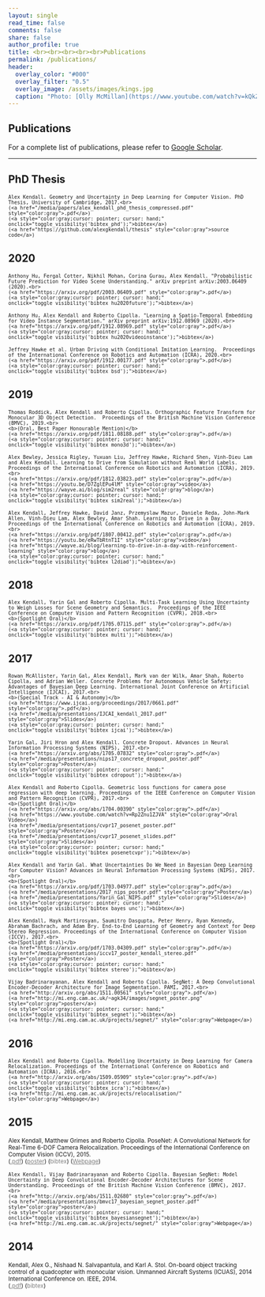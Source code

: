 ```yaml
---
layout: single
read_time: false
comments: false
share: false
author_profile: true
title: <br><br><br><br><br>Publications
permalink: /publications/
header:
  overlay_color: "#000"
  overlay_filter: "0.5"
  overlay_image: /assets/images/kings.jpg
  caption: "Photo: [Olly McMillan](https://www.youtube.com/watch?v=kQkZeXHfgwA&t=1s)"
---
```


## Publications

For a complete list of publications, please refer to <a href="https://scholar.google.co.uk/citations?user=hE2mTp4AAAAJ" itemprop="sameAs"><i class="ai ai-fw ai-google-scholar-square" aria-hidden="true"></i>Google Scholar</a>.

---

## PhD Thesis

> <small>
    Alex Kendall. Geometry and Uncertainty in Deep Learning for Computer Vision. PhD Thesis, University of Cambridge, 2017.<br>
    (<a href="/media/papers/alex_kendall_phd_thesis_compressed.pdf" style="color:gray">.pdf</a>)
    (<a style="color:gray;cursor: pointer; cursor: hand;" onclick="toggle_visibility('bibtex_phd');">bibtex</a>)
    (<a href="https://github.com/alexgkendall/thesis" style="color:gray">source code</a>)
</small>
<div id="bibtex_phd" style="display:none;">
<small><div class="highlighter-rouge"><pre class="highlight">
<code>@phdthesis{kendall2018phd,
  title={Geometry and Uncertainty in Deep Learning for Computer Vision},
  author={Kendall, Alex},
  year={2017},
  school={University of Cambridge}
}
</code></pre></div></small>
</div>

## 2020

> <small>
    Anthony Hu, Fergal Cotter, Nikhil Mohan, Corina Gurau, Alex Kendall. "Probabilistic Future Prediction for Video Scene Understanding." arXiv preprint arXiv:2003.06409 (2020).<br>
    (<a href="https://arxiv.org/pdf/2003.06409.pdf" style="color:gray">.pdf</a>)
    (<a style="color:gray;cursor: pointer; cursor: hand;" onclick="toggle_visibility('bibtex_hu2020future');">bibtex</a>)
</small>
<div id="bibtex_hu2020future" style="display:none;">
<small><div class="highlighter-rouge"><pre class="highlight">
<code>@article{hu2020videoinstance,
  title={Probabilistic Future Prediction for Video Scene Understanding},
  author={Hu, Anthony and Cotter, Fergal and Mohan, Nikhil and Gurau, Corina and Kendall, Alex},
  journal={arXiv preprint arXiv:2003.06409},
  year={2020}
}
</code></pre></div></small>
</div>

> <small>
    Anthony Hu, Alex Kendall and Roberto Cipolla. "Learning a Spatio-Temporal Embedding for Video Instance Segmentation." arXiv preprint arXiv:1912.08969 (2020).<br>
    (<a href="https://arxiv.org/pdf/1912.08969.pdf" style="color:gray">.pdf</a>)
    (<a style="color:gray;cursor: pointer; cursor: hand;" onclick="toggle_visibility('bibtex_hu2020videoinstance');">bibtex</a>)
</small>
<div id="bibtex_hu2020videoinstance" style="display:none;">
<small><div class="highlighter-rouge"><pre class="highlight">
<code>@article{hu2020videoinstance,
  title={Learning a Spatio-Temporal Embedding for Video Instance Segmentation},
  author={Hu, Anthony and Kendall, Alex and Cipolla, Roberto},
  journal={arXiv preprint arXiv:1912.08969},
  year={2020}
}
</code></pre></div></small>
</div>

> <small>
    Jeffrey Hawke et al. Urban Driving with Conditional Imitation Learning.  Proceedings of the International Conference on Robotics and Automation (ICRA), 2020.<br>
    (<a href="https://arxiv.org/pdf/1912.00177.pdf" style="color:gray">.pdf</a>)
    (<a style="color:gray;cursor: pointer; cursor: hand;" onclick="toggle_visibility('bibtex_bsd');">bibtex</a>)
</small>
<div id="bibtex_bsd" style="display:none;">
<small><div class="highlighter-rouge"><pre class="highlight">
<code>@article{hawke2019urban,
  title={Urban Driving with Conditional Imitation Learning},
  author={Hawke, Jeffrey and Shen, Richard and Gurau, Corina and Sharma, Siddharth and Reda, Daniele and Nikolov, Nikolay and Mazur, Przemyslaw and Micklethwaite, Sean and Griffiths, Nicolas and Shah, Amar and Kendall, Alex},
  booktitle={Proceedings of the International Conference on Robotics and Automation ({ICRA})},
  year={2020}
}
</code></pre></div></small>
</div>

## 2019

> <small>
    Thomas Roddick, Alex Kendall and Roberto Cipolla. Orthographic Feature Transform for Monocular 3D Object Detection.  Proceedings of the British Machine Vision Conference (BMVC), 2019.<br>
    <b>(Oral, Best Paper Honourable Mention)</b>
    (<a href="https://arxiv.org/pdf/1811.08188.pdf" style="color:gray">.pdf</a>)
    (<a style="color:gray;cursor: pointer; cursor: hand;" onclick="toggle_visibility('bibtex_mono3d');">bibtex</a>)
</small>
<div id="bibtex_mono3d" style="display:none;">
<small><div class="highlighter-rouge"><pre class="highlight">
<code>@article{roddick2018orthographic,
  title={Orthographic Feature Transform for Monocular 3D Object Detection},
  author={Roddick, Thomas and Kendall, Alex and Cipolla, Roberto},
  booktitle={Proceedings of the British Machine Vision Conference ({BMVC})},
  year={2019}
}
</code></pre></div></small>
</div>

> <small>
    Alex Bewley, Jessica Rigley, Yuxuan Liu, Jeffrey Hawke, Richard Shen, Vinh-Dieu Lam and Alex Kendall. Learning to Drive from Simulation without Real World Labels. Proceedings of the International Conference on Robotics and Automation (ICRA), 2019.<br>
    (<a href="https://arxiv.org/pdf/1812.03823.pdf" style="color:gray">.pdf</a>)
    (<a href="https://youtu.be/D7ZglEPu4lM" style="color:gray">video</a>)
    (<a href="https://wayve.ai/blog/sim2real" style="color:gray">blog</a>)
    (<a style="color:gray;cursor: pointer; cursor: hand;" onclick="toggle_visibility('bibtex_sim2real');">bibtex</a>)
</small>
<div id="bibtex_sim2real" style="display:none;">
<small><div class="highlighter-rouge"><pre class="highlight">
<code>@inproceedings{bewley2019sim2real,
  title={
Learning to Drive from Simulation without Real World Labels},
  author={Bewley, Alex and Rigley, Jessica and Liu, Yuxuan and Hawke, Jeffrey and Shen, Richard and Lam, Vinh-Dieu and Kendall, Alex},
  booktitle={Proceedings of the International Conference on Robotics and Automation ({ICRA})},
  year={2019}
}
</code></pre></div></small>
</div>

> <small>
    Alex Kendall, Jeffrey Hawke, David Janz, Przemyslaw Mazur, Daniele Reda, John-Mark Allen, Vinh-Dieu Lam, Alex Bewley, Amar Shah. Learning to Drive in a Day. Proceedings of the International Conference on Robotics and Automation (ICRA), 2019.<br>
    (<a href="https://arxiv.org/pdf/1807.00412.pdf" style="color:gray">.pdf</a>)
    (<a href="https://youtu.be/eRwTbRtnT1I" style="color:gray">video</a>)
    (<a href="https://wayve.ai/blog/learning-to-drive-in-a-day-with-reinforcement-learning" style="color:gray">blog</a>)
    (<a style="color:gray;cursor: pointer; cursor: hand;" onclick="toggle_visibility('bibtex_l2diad');">bibtex</a>)
</small>
<div id="bibtex_l2diad" style="display:none;">
<small><div class="highlighter-rouge"><pre class="highlight">
<code>@inproceedings{kendall2019learning,
  title={Learning to Drive in a Day},
  author={Kendall, Alex and Hawke, Jeffrey and Janz, David and Mazur, Przemyslaw and Reda, Daniele and Allen, John-Mark and Lam, Vinh-Dieu and Bewley, Alex and Shah, Amar},
  booktitle={Proceedings of the International Conference on Robotics and Automation ({ICRA})},
  year={2019}
}
</code></pre></div></small>
</div>

## 2018

> <small>
    Alex Kendall, Yarin Gal and Roberto Cipolla. Multi-Task Learning Using Uncertainty to Weigh Losses for Scene Geometry and Semantics.  Proceedings of the IEEE Conference on Computer Vision and Pattern Recognition (CVPR), 2018.<br>
    <b>(Spotlight Oral)</b>
    (<a href="https://arxiv.org/pdf/1705.07115.pdf" style="color:gray">.pdf</a>)
    (<a style="color:gray;cursor: pointer; cursor: hand;" onclick="toggle_visibility('bibtex_multi');">bibtex</a>)
</small>
<div id="bibtex_multi" style="display:none;">
<small><div class="highlighter-rouge"><pre class="highlight">
<code>@inproceedings{kendall2017multi,
  title={Multi-Task Learning Using Uncertainty to Weigh Losses for Scene Geometry and Semantics},
  author={Kendall, Alex and Gal, Yarin and Cipolla, Roberto},
  booktitle={Proceedings of the IEEE Conference on Computer Vision and Pattern Recognition ({CVPR})},
  year={2018}
}
</code></pre></div></small>
</div>


## 2017

> <small>
    Rowan McAllister, Yarin Gal, Alex Kendall, Mark van der Wilk, Amar Shah, Roberto Cipolla, and Adrian Weller. Concrete Problems for Autonomous Vehicle Safety: Advantages of Bayesian Deep Learning. International Joint Conference on Artificial Intelligence (IJCAI), 2017.<br>
    <b>(Special Track - AI & Autonomy)</b>
    (<a href="https://www.ijcai.org/proceedings/2017/0661.pdf" style="color:gray">.pdf</a>)
    (<a href="/media/presentations/IJCAI_kendall_2017.pdf" style="color:gray">Slides</a>)
    (<a style="color:gray;cursor: pointer; cursor: hand;" onclick="toggle_visibility('bibtex_ijcai');">bibtex</a>)
</small>
<div id="bibtex_ijcai" style="display:none;">
<small><div class="highlighter-rouge"><pre class="highlight">
<code>@inproceedings{mcallister2017av_bdl,
  title={Concrete Problems for Autonomous Vehicle Safety: Advantages of Bayesian Deep Learning},
  author={McAllister, Rowan and Gal, Yarin and Kendall, Alex and van der Wilk, Mark and Shah, Amar and Cipolla, Roberto and Weller, Adrian},
  booktitle={International Joint Conference on Artificial Intelligence ({IJCAI})},
  year={2017}
}
</code></pre></div></small>
</div>

> <small>
    Yarin Gal, Jiri Hron and Alex Kendall. Concrete Dropout. Advances in Neural Information Processing Systems (NIPS), 2017.<br>
    (<a href="https://arxiv.org/abs/1705.07832" style="color:gray">.pdf</a>)
    (<a href="/media/presentations/nips17_concrete_dropout_poster.pdf" style="color:gray">Poster</a>)
    (<a style="color:gray;cursor: pointer; cursor: hand;" onclick="toggle_visibility('bibtex_cdropout');">bibtex</a>)
</small>
<div id="bibtex_cdropout" style="display:none;">
<small><div class="highlighter-rouge"><pre class="highlight">
<code>@inproceedings{gal2017concrete,
  title={Concrete Dropout},
  author={Gal, Yarin and Hron, Jiri and Kendall, Alex},
  booktitle={Advances in Neural Information Processing Systems ({NIPS})},
  year={2017}
}
</code></pre></div></small>
</div>

> <small>
    Alex Kendall and Roberto Cipolla. Geometric loss functions for camera pose regression with deep learning. Proceedings of the IEEE Conference on Computer Vision and Pattern Recognition (CVPR), 2017.<br>
    <b>(Spotlight Oral)</b>
    (<a href="https://arxiv.org/abs/1704.00390" style="color:gray">.pdf</a>)
    (<a href="https://www.youtube.com/watch?v=Rp2Znu1ZJVA" style="color:gray">Oral Video</a>)
    (<a href="/media/presentations/cvpr17_posenet_poster.pdf" style="color:gray">Poster</a>)
    (<a href="/media/presentations/cvpr17_posenet_slides.pdf" style="color:gray">Slides</a>)
    (<a style="color:gray;cursor: pointer; cursor: hand;" onclick="toggle_visibility('bibtex_posenetcvpr');">bibtex</a>)
</small>
<div id="bibtex_posenetcvpr" style="display:none;">
<small><div class="highlighter-rouge"><pre class="highlight">
<code>@inproceedings{kendall2017posenet,
  title={Geometric loss functions for camera pose regression with deep learning},
  author={Kendall, Alex and Cipolla, Roberto},
  booktitle={Proceedings of the IEEE Conference on Computer Vision and Pattern Recognition ({CVPR})},
  year={2017}
}
</code></pre></div></small>
</div>

> <small>
    Alex Kendall and Yarin Gal. What Uncertainties Do We Need in Bayesian Deep Learning for Computer Vision? Advances in Neural Information Processing Systems (NIPS), 2017.<br>
    <b>(Spotlight Oral)</b>
    (<a href="https://arxiv.org/pdf/1703.04977.pdf" style="color:gray">.pdf</a>)
    (<a href="/media/presentations/2017_nips_poster.pdf" style="color:gray">Poster</a>)
    (<a href="/media/presentations/Yarin_Gal_NIPS.pdf" style="color:gray">Slides</a>)
    (<a style="color:gray;cursor: pointer; cursor: hand;" onclick="toggle_visibility('bibtex_bayes_unc');">bibtex</a>)
</small>
<div id="bibtex_bayes_unc" style="display:none;">
<small><div class="highlighter-rouge"><pre class="highlight">
<code>@inproceedings{kendall2017uncertainties,
  title={What Uncertainties Do We Need in Bayesian Deep Learning for Computer Vision?},
  author={Kendall, Alex and Gal, Yarin},
  booktitle={Advances in Neural Information Processing Systems ({NIPS})},
  year={2017}
}
</code></pre></div></small>
</div>

> <small>
    Alex Kendall, Hayk Martirosyan, Saumitro Dasgupta, Peter Henry, Ryan Kennedy, Abraham Bachrach, and Adam Bry. End-to-End Learning of Geometry and Context for Deep Stereo Regression. Proceedings of the International Conference on Computer Vision (ICCV), 2017.<br>
    <b>(Spotlight Oral)</b>
    (<a href="https://arxiv.org/pdf/1703.04309.pdf" style="color:gray">.pdf</a>)
    (<a href="/media/presentations/iccv17_poster_kendall_stereo.pdf" style="color:gray">Poster</a>)
    (<a style="color:gray;cursor: pointer; cursor: hand;" onclick="toggle_visibility('bibtex_stereo');">bibtex</a>)
</small>
<div id="bibtex_stereo" style="display:none;">
<small><div class="highlighter-rouge"><pre class="highlight">
<code>@inproceedings{kendall2017end,
  title={End-to-End Learning of Geometry and Context for Deep Stereo Regression},
  author={Kendall, Alex and Martirosyan, Hayk and Dasgupta, Saumitro and Henry, Peter and Kennedy, Ryan and Bachrach, Abraham and Bry, Adam},
  booktitle = {Proceedings of the International Conference on Computer Vision ({ICCV})},
  year={2017}
}
</code></pre></div></small>
</div>

> <small>
    Vijay Badrinarayanan, Alex Kendall and Roberto Cipolla. SegNet: A Deep Convolutional Encoder-Decoder Architecture for Image Segmentation. PAMI, 2017.<br>
    (<a href="http://arxiv.org/abs/1511.00561" style="color:gray">.pdf</a>)
    (<a href="http://mi.eng.cam.ac.uk/~agk34/images/segnet_poster.png" style="color:gray">poster</a>)
    (<a style="color:gray;cursor: pointer; cursor: hand;" onclick="toggle_visibility('bibtex_segnet');">bibtex</a>)
    (<a href="http://mi.eng.cam.ac.uk/projects/segnet/" style="color:gray">Webpage</a>)
</small>
<div id="bibtex_segnet" style="display:none;">
<small><div class="highlighter-rouge"><pre class="highlight">
<code>@article{badrinarayanan2017segnet,
  title={SegNet: A Deep Convolutional Encoder-Decoder Architecture for Scene Segmentation},
  author={Badrinarayanan, Vijay and Kendall, Alex and Cipolla, Roberto},
  journal={IEEE Transactions on Pattern Analysis and Machine Intelligence},
  year={2017},
  publisher={IEEE}
}
</code></pre></div></small>
</div>


## 2016

> <small>
    Alex Kendall and Roberto Cipolla. Modelling Uncertainty in Deep Learning for Camera Relocalization. Proceedings of the International Conference on Robotics and Automation (ICRA), 2016.<br>
    (<a href="http://arxiv.org/abs/1509.05909" style="color:gray">.pdf</a>)
    (<a style="color:gray;cursor: pointer; cursor: hand;" onclick="toggle_visibility('bibtex_icra');">bibtex</a>)
    (<a href="http://mi.eng.cam.ac.uk/projects/relocalisation/" style="color:gray">Webpage</a>)
</small>
<div id="bibtex_icra" style="display:none;">
<small><div class="highlighter-rouge"><pre class="highlight">
<code>@inproceedings{kendall2015modelling,
  title={Modelling Uncertainty in Deep Learning for Camera Relocalization},
  author={Kendall, Alex and Cipolla, Roberto},
  booktitle={Proceedings of the International Conference on Robotics and Automation ({ICRA})},
  year={2016}
}
</code></pre></div></small>
</div>


## 2015

> <small>
Alex Kendall, Matthew Grimes and Roberto Cipolla. PoseNet: A Convolutional Network for Real-Time 6-DOF Camera Relocalization. Proceedings of the International Conference on Computer Vision (ICCV), 2015.<br>
(<a href="http://www.cv-foundation.org/openaccess/content_iccv_2015/papers/Kendall_PoseNet_A_Convolutional_ICCV_2015_paper.pdf" style="color:gray">.pdf</a>)
(<a href="http://mi.eng.cam.ac.uk/~agk34/images/posenet_poster.png" style="color:gray">poster</a>)
(<a style="color:gray;cursor: pointer; cursor: hand;" onclick="toggle_visibility('bibtex_iccv');">bibtex</a>)
(<a href="http://mi.eng.cam.ac.uk/projects/relocalisation/" style="color:gray">Webpage</a>)
</small>
<div id="bibtex_iccv" style="display:none;">
<small><div class="highlighter-rouge"><pre class="highlight">
<code>@inproceedings{kendall2015convolutional,
  title={PoseNet: A Convolutional Network for Real-Time 6-DOF Camera Relocalization},
  author={Kendall, Alex and Grimes, Matthew and Cipolla, Roberto},
  booktitle = {Proceedings of the International Conference on Computer Vision ({ICCV})},
  year={2015}
}
</code></pre></div></small>
</div>


> <small>
    Alex Kendall, Vijay Badrinarayanan and Roberto Cipolla. Bayesian SegNet: Model Uncertainty in Deep Convolutional Encoder-Decoder Architectures for Scene Understanding. Proceedings of the British Machine Vision Conference (BMVC), 2017.<br>
    (<a href="http://arxiv.org/abs/1511.02680" style="color:gray">.pdf</a>)
    (<a href="/media/presentations/bmvc17_bayesian_segnet_poster.pdf" style="color:gray">poster</a>)
    (<a style="color:gray;cursor: pointer; cursor: hand;" onclick="toggle_visibility('bibtex_bayesiansegnet');">bibtex</a>)
    (<a href="http://mi.eng.cam.ac.uk/projects/segnet/" style="color:gray">Webpage</a>)
</small>
<div id="bibtex_bayesiansegnet" style="display:none;">
<small><div class="highlighter-rouge"><pre class="highlight">
<code>@inproceedings{kendall2015bayesian,
  title={Bayesian SegNet: Model Uncertainty in Deep Convolutional Encoder-Decoder Architectures for Scene Understanding},
  author={Kendall, Alex and Badrinarayanan, Vijay and and Cipolla, Roberto},
  booktitle={Proceedings of the British Machine Vision Conference ({BMVC})},
  year={2017}
}
</code></pre></div></small>
</div>


## 2014

> <small>
Kendall, Alex G., Nishaad N. Salvapantula, and Karl A. Stol. On-board object tracking control of a quadcopter with monocular vision. Unmanned Aircraft Systems (ICUAS), 2014 International Conference on. IEEE, 2014.<br>
(<a href="/media/papers/ICUAS_Kendall_2014.pdf" style="color:gray">.pdf</a>)
(<a style="color:gray;cursor: pointer; cursor: hand;" onclick="toggle_visibility('bibtex_icuas');">bibtex</a>)
</small>
<div id="bibtex_icuas" style="display:none;">
<small><div class="highlighter-rouge"><pre class="highlight">
<code>@inproceedings{kendall2014board,
  title={On-board object tracking control of a quadcopter with monocular vision},
  author={Kendall, Alex G and Salvapantula, Nishaad N and Stol, Karl A},
  booktitle={Unmanned Aircraft Systems ({ICUAS}), 2014 International Conference on},
  pages={404--411},
  year={2014},
  organization={IEEE}
}
</code></pre></div></small>
</div>


<script type="text/javascript">
   function toggle_visibility(block_id) {
       var e = document.getElementById(block_id);
       if(e.style.display == 'block')
          e.style.display = 'none';
       else
          e.style.display = 'block';
   }
</script>	
